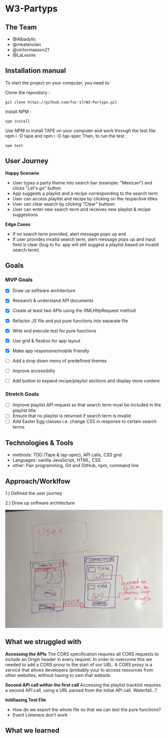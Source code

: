 # W3-Partyps

## The Team 
- @Albadylic 
- @mkatenolan
- @victormasson21 
- @LaLeonie

## Installation manual 
To start the project on your computer, you need to:

Clone the repository :
```
git clone https://github.com/fac-17/W3-Partyps.git
```
Install NPM :
```
npm install
```

Use NPM to install TAPE on your computer and work through the test file: npm i -D tape and npm i -D tap-spec
Then, to run the test :
```
npm test
```

## User Journey 
**Happy Scenario** 
- User types a party theme into search bar (example: "Mexican") and clicks "Let's go" button 
- App suggests a playlist and a recipe corresponding to the search term 
- User can access playlist and recipe by clicking on the respective titles
- User can clear search by clicking "Clear" buttoon 
- User can enter new search term and receives new playlist & recipe suggestions

**Edge Cases** 
- If no search term provided, alert message pops up and
- If user provides invalid search term, alert message pops up and input field is clear 
(bug to fix: app will still suggest a playlist based on invalid search term) 


## Goals
### MVP Goals
- [x] Draw up software architecture
- [x] Research & understand API documents
- [x] Create at least two APIs using the XMLHttpRequest method
- [x] Refactor JS file and put pure functions into separate file 
- [x] Wrte end execute test for pure functions 
- [x] Use grid & flexbox for app layout 
- [x] Make app responsive/mobile friendly
- [ ] Add a drop down menu of predefined themes
- [ ] Improve accessibilty 
- [ ] Add button to expand recipe/playlist sections and display more content 


### Stretch Goals
- [ ] Improve playlist API request so that search term must be included in the playlist title 
- [ ] Ensure that no playlist is returned if search term is invalid
- [ ] Add Easter Egg classes i.e. change CSS in response to certain search terms 

## Technologies & Tools 
- methods: TDD (Tape & tap-spec), API calls, CSS grid
- Languages: vanilla JavaScript, HTML, CSS
- other: Pair programming, Git and GitHub, npm, command line

## Approach/Worklfow 
1.) Defined the user journey


2.) Drew up software architecture 


![Picture of software architecture](https://raw.githubusercontent.com/fac-17/W3-Partyps/master/Images/IMG_0250.JPG)



## What we struggled with
**Accessing the APIs** 
The CORS specification requires all CORS requests to include an Origin header in every request.  In order to overcome this we needed to add a CORS proxy to the start of our URL. A CORS proxy is a service that allows developers (probably you) to access resources from other websites, without having to own that website.

**Second API call within the first call**
Accessing the playlist tracklist requires a second API call, using a URL parsed from the initial API call. Waterfall…?

**Initiliasing Test File**
- How do we export the whole file so that we can test the pure functions?
- Event Listeners don’t work

## What we learned
